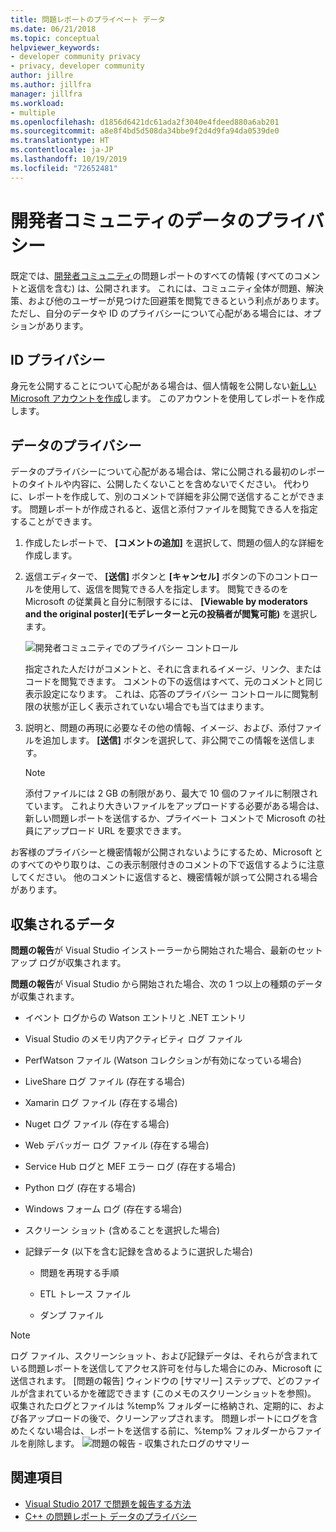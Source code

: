```yaml
---
title: 問題レポートのプライベート データ
ms.date: 06/21/2018
ms.topic: conceptual
helpviewer_keywords:
- developer community privacy
- privacy, developer community
author: jillre
ms.author: jillfra
manager: jillfra
ms.workload:
- multiple
ms.openlocfilehash: d1856d6421dc61ada2f3040e4fdeed880a6ab201
ms.sourcegitcommit: a8e8f4bd5d508da34bbe9f2d4d9fa94da0539de0
ms.translationtype: HT
ms.contentlocale: ja-JP
ms.lasthandoff: 10/19/2019
ms.locfileid: "72652481"
---
```

# <a name="developer-community-data-privacy"></a>開発者コミュニティのデータのプライバシー

既定では、[開発者コミュニティ](https://developercommunity.visualstudio.com/)の問題レポートのすべての情報 (すべてのコメントと返信を含む) は、公開されます。 これには、コミュニティ全体が問題、解決策、および他のユーザーが見つけた回避策を閲覧できるという利点があります。 ただし、自分のデータや ID のプライバシーについて心配がある場合には、オプションがあります。

## <a name="identity-privacy"></a>ID プライバシー

身元を公開することについて心配がある場合は、個人情報を公開しない[新しい Microsoft アカウントを作成](https://signup.live.com/)します。 このアカウントを使用してレポートを作成します。

## <a name="data-privacy"></a>データのプライバシー

データのプライバシーについて心配がある場合は、常に公開される最初のレポートのタイトルや内容に、公開したくないことを含めないでください。 代わりに、レポートを作成して、別のコメントで詳細を非公開で送信することができます。 問題レポートが作成されると、返信と添付ファイルを閲覧できる人を指定することができます。

1. 作成したレポートで、 **[コメントの追加]** を選択して、問題の個人的な詳細を作成します。

2. 返信エディターで、 **[送信]** ボタンと **[キャンセル]** ボタンの下のコントロールを使用して、返信を閲覧できる人を指定します。 閲覧できるのを Microsoft の従業員と自分に制限するには、 **[Viewable by moderators and the original poster]\(モデレーターと元の投稿者が閲覧可能\)** を選択します。

   ![開発者コミュニティでのプライバシー コントロール](media/developer-community-privacy-control.png)

   指定された人だけがコメントと、それに含まれるイメージ、リンク、またはコードを閲覧できます。 コメントの下の返信はすべて、元のコメントと同じ表示設定になります。 これは、応答のプライバシー コントロールに閲覧制限の状態が正しく表示されていない場合でも当てはまります。

3. 説明と、問題の再現に必要なその他の情報、イメージ、および、添付ファイルを追加します。 **[送信]** ボタンを選択して、非公開でこの情報を送信します。

   > [!NOTE]
   > 添付ファイルには 2 GB の制限があり、最大で 10 個のファイルに制限されています。 これより大きいファイルをアップロードする必要がある場合は、新しい問題レポートを送信するか、プライベート コメントで Microsoft の社員にアップロード URL を要求できます。

お客様のプライバシーと機密情報が公開されないようにするため、Microsoft とのすべてのやり取りは、この表示制限付きのコメントの下で返信するように注意してください。 他のコメントに返信すると、機密情報が誤って公開される場合があります。

## <a name="data-we-collect"></a>収集されるデータ

**問題の報告**が Visual Studio インストーラーから開始された場合、最新のセットアップ ログが収集されます。

**問題の報告**が Visual Studio から開始された場合、次の 1 つ以上の種類のデータが収集されます。

- イベント ログからの Watson エントリと .NET エントリ

- Visual Studio のメモリ内アクティビティ ログ ファイル

- PerfWatson ファイル (Watson コレクションが有効になっている場合)

- LiveShare ログ ファイル (存在する場合)

- Xamarin ログ ファイル (存在する場合)

- Nuget ログ ファイル (存在する場合)

- Web デバッガー ログ ファイル (存在する場合)

- Service Hub ログと MEF エラー ログ (存在する場合)

- Python ログ (存在する場合)

- Windows フォーム ログ (存在する場合)

- スクリーン ショット (含めることを選択した場合)

- 記録データ (以下を含む記録を含めるように選択した場合)

  - 問題を再現する手順

  - ETL トレース ファイル

  - ダンプ ファイル

> [!NOTE]
> ログ ファイル、スクリーンショット、および記録データは、それらが含まれている問題レポートを送信してアクセス許可を付与した場合にのみ、Microsoft に送信されます。 [問題の報告] ウィンドウの [サマリー] ステップで、どのファイルが含まれているかを確認できます (このメモのスクリーンショットを参照)。 収集されたログとファイルは %temp% フォルダーに格納され、定期的に、および各アップロードの後で、クリーンアップされます。 問題レポートにログを含めたくない場合は、レポートを送信する前に、%temp% フォルダーからファイルを削除します。
  > ![問題の報告 - 収集されたログのサマリー](media/report-a-problem-logs-collected.png)


## <a name="see-also"></a>関連項目

- [Visual Studio 2017 で問題を報告する方法](how-to-report-a-problem-with-visual-studio.md)
- [C++ の問題レポート データのプライバシー](/cpp/how-to-report-a-problem-with-the-visual-cpp-toolset#reports-and-privacy)
